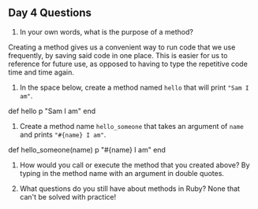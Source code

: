 ## Day 4 Questions

1. In your own words, what is the purpose of a method?

  Creating a method gives us a convenient way to run code that we use frequently, by saving said code in one place. This is easier for us to reference for future use, as opposed to having to type the repetitive code time and time again.

1. In the space below, create a method named `hello` that will print `"Sam I am"`.

  def hello
    p "Sam I am"
  end

1. Create a method name `hello_someone` that takes an argument of `name` and prints `"#{name} I am"`.

  def hello_someone(name)
    p "#{name} I am"
  end

1. How would you call or execute the method that you created above?
  By typing in the method name with an argument in double quotes.

1. What questions do you still have about methods in Ruby?
  None that can't be solved with practice!
